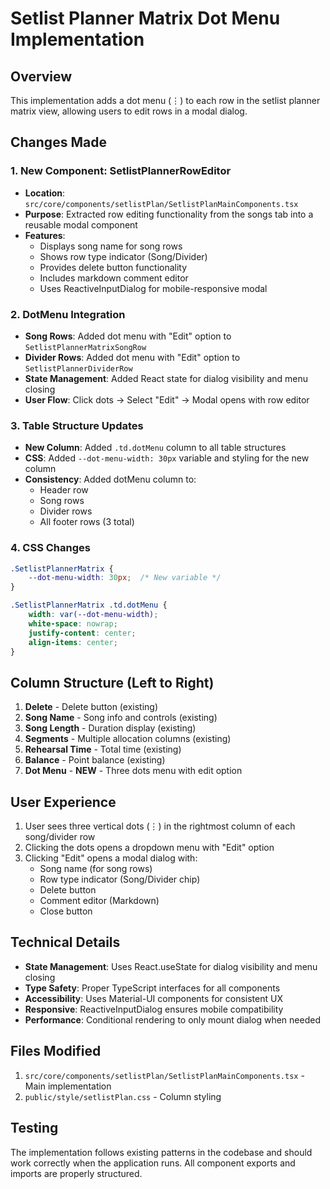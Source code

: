 # Setlist Planner Matrix Dot Menu Implementation

## Overview
This implementation adds a dot menu (⋮) to each row in the setlist planner matrix view, allowing users to edit rows in a modal dialog.

## Changes Made

### 1. New Component: SetlistPlannerRowEditor
- **Location**: `src/core/components/setlistPlan/SetlistPlanMainComponents.tsx`
- **Purpose**: Extracted row editing functionality from the songs tab into a reusable modal component
- **Features**: 
  - Displays song name for song rows
  - Shows row type indicator (Song/Divider)
  - Provides delete button functionality
  - Includes markdown comment editor
  - Uses ReactiveInputDialog for mobile-responsive modal

### 2. DotMenu Integration
- **Song Rows**: Added dot menu with "Edit" option to `SetlistPlannerMatrixSongRow`
- **Divider Rows**: Added dot menu with "Edit" option to `SetlistPlannerDividerRow`
- **State Management**: Added React state for dialog visibility and menu closing
- **User Flow**: Click dots → Select "Edit" → Modal opens with row editor

### 3. Table Structure Updates
- **New Column**: Added `.td.dotMenu` column to all table structures
- **CSS**: Added `--dot-menu-width: 30px` variable and styling for the new column
- **Consistency**: Added dotMenu column to:
  - Header row
  - Song rows
  - Divider rows  
  - All footer rows (3 total)

### 4. CSS Changes
```css
.SetlistPlannerMatrix {
    --dot-menu-width: 30px;  /* New variable */
}

.SetlistPlannerMatrix .td.dotMenu {
    width: var(--dot-menu-width);
    white-space: nowrap;
    justify-content: center;
    align-items: center;
}
```

## Column Structure (Left to Right)
1. **Delete** - Delete button (existing)
2. **Song Name** - Song info and controls (existing)
3. **Song Length** - Duration display (existing)  
4. **Segments** - Multiple allocation columns (existing)
5. **Rehearsal Time** - Total time (existing)
6. **Balance** - Point balance (existing)
7. **Dot Menu** - **NEW** - Three dots menu with edit option

## User Experience
1. User sees three vertical dots (⋮) in the rightmost column of each song/divider row
2. Clicking the dots opens a dropdown menu with "Edit" option
3. Clicking "Edit" opens a modal dialog with:
   - Song name (for song rows)
   - Row type indicator (Song/Divider chip)
   - Delete button
   - Comment editor (Markdown)
   - Close button

## Technical Details
- **State Management**: Uses React.useState for dialog visibility and menu closing
- **Type Safety**: Proper TypeScript interfaces for all components
- **Accessibility**: Uses Material-UI components for consistent UX
- **Responsive**: ReactiveInputDialog ensures mobile compatibility
- **Performance**: Conditional rendering to only mount dialog when needed

## Files Modified
1. `src/core/components/setlistPlan/SetlistPlanMainComponents.tsx` - Main implementation
2. `public/style/setlistPlan.css` - Column styling

## Testing
The implementation follows existing patterns in the codebase and should work correctly when the application runs. All component exports and imports are properly structured.